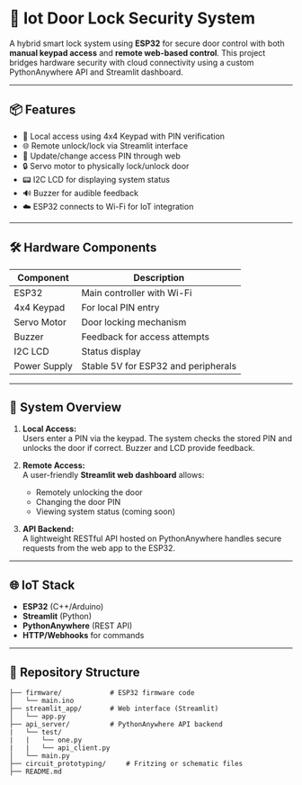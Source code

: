 # 🔐 Iot Door Lock Security System

A hybrid smart lock system using **ESP32** for secure door control with both **manual keypad access** and **remote web-based control**. This project bridges hardware security with cloud connectivity using a custom PythonAnywhere API and Streamlit dashboard.

---

## 📦 Features

- 🔢 Local access using 4x4 Keypad with PIN verification
- 🌐 Remote unlock/lock via Streamlit interface
- 🔧 Update/change access PIN through web
- 🔒 Servo motor to physically lock/unlock door
- 📟 I2C LCD for displaying system status
- 🔊 Buzzer for audible feedback
- ☁️ ESP32 connects to Wi-Fi for IoT integration

---

## 🛠️ Hardware Components

| Component      | Description                       |
|----------------|-----------------------------------|
| ESP32          | Main controller with Wi-Fi        |
| 4x4 Keypad     | For local PIN entry               |
| Servo Motor    | Door locking mechanism            |
| Buzzer         | Feedback for access attempts      |
| I2C LCD        | Status display                    |
| Power Supply   | Stable 5V for ESP32 and peripherals |

---

## 🧠 System Overview

1. **Local Access:**  
   Users enter a PIN via the keypad. The system checks the stored PIN and unlocks the door if correct. Buzzer and LCD provide feedback.

2. **Remote Access:**  
   A user-friendly **Streamlit web dashboard** allows:
   - Remotely unlocking the door
   - Changing the door PIN
   - Viewing system status (coming soon)

3. **API Backend:**  
   A lightweight RESTful API hosted on PythonAnywhere handles secure requests from the web app to the ESP32.

---

## 🌐 IoT Stack

- **ESP32** (C++/Arduino)
- **Streamlit** (Python)
- **PythonAnywhere** (REST API)
- **HTTP/Webhooks** for commands

---

## 📂 Repository Structure

```plaintext
├── firmware/            # ESP32 firmware code
│   └── main.ino
├── streamlit_app/       # Web interface (Streamlit)
│   └── app.py
├── api_server/          # PythonAnywhere API backend
|   └── test/
|   |   └── one.py
|   |   └── api_client.py
│   └── main.py
├── circuit_prototyping/     # Fritzing or schematic files
├── README.md

